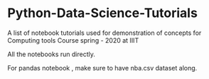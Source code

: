 # Python-Data-Science-Tutorials
A list of notebook tutorials used for demonstration of concepts for Computing tools Course spring - 2020 at IIIT

All the notebooks run directly. 

For pandas notebook , make sure to have nba.csv dataset along.
